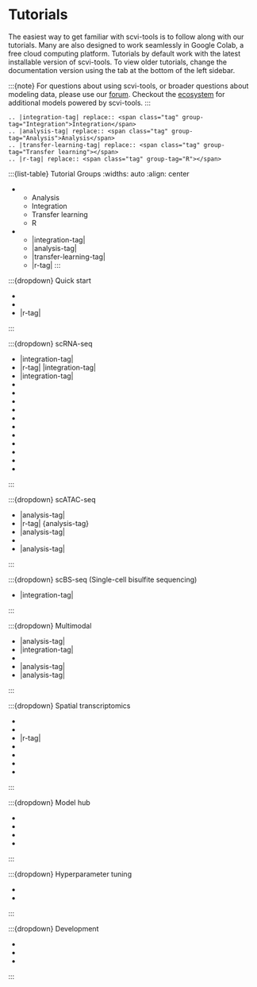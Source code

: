 # Tutorials

The easiest way to get familiar with scvi-tools is to follow along with our tutorials.
Many are also designed to work seamlessly in Google Colab, a free cloud computing platform.
Tutorials by default work with the latest installable version of scvi-tools. To view older tutorials,
change the documentation version using the tab at the bottom of the left sidebar.

:::{note}
For questions about using scvi-tools, or broader questions about modeling data, please use our [forum]. Checkout the [ecosystem] for additional models powered by scvi-tools.
:::

```{eval-rst}
.. |integration-tag| replace:: <span class="tag" group-tag="Integration">Integration</span>
.. |analysis-tag| replace:: <span class="tag" group-tag="Analysis">Analysis</span>
.. |transfer-learning-tag| replace:: <span class="tag" group-tag="Transfer learning"></span>
.. |r-tag| replace:: <span class="tag" group-tag="R"></span>
```

:::{list-table} Tutorial Groups
:widths: auto
:align: center

*   - Analysis
    - Integration
    - Transfer learning
    - R
*   - |integration-tag|
    - |analysis-tag|
    - |transfer-learning-tag|
    - |r-tag|
:::

<!--
<span class="tag" group-tag="Analysis"></span> Analysis Tutorials
<span class="tag" group-tag="Integration"></span> Integration Tutorials
<span class="tag" group-tag="Transfer earning"></span> Transfer learning Tutorials
<span class="tag" group-tag="R"></span> R Tutorials
-->

:::{dropdown} Quick start

- [](./notebooks/quick_start/api_overview)
- [](./notebooks/quick_start/data_loading)
- |r-tag| [](./notebooks/quick_start/python_in_R)

:::

:::{dropdown} scRNA-seq

- |integration-tag| [](./notebooks/scrna/harmonization)
- |r-tag| |integration-tag| [](./notebooks/scrna/scvi_in_R)
- |integration-tag| [](./notebooks/scrna/tabula_muris)
- [](./notebooks/scrna/scarches_scvi_tools)
- [](./notebooks/scrna/query_hlca_knn)
- [](./notebooks/scrna/seed_labeling)
- [](./notebooks/scrna/linear_decoder)
- [](./notebooks/scrna/AutoZI_tutorial)
- [](./notebooks/scrna/cellassign_tutorial)
- [](./notebooks/scrna/amortized_lda)
- [](./notebooks/scrna/scVI_DE_worm)
- [](./notebooks/scrna/contrastiveVI_tutorial)
- [](./notebooks/scrna/scanvi_fix)
- [](./notebooks/scrna/MrVI_tutorial)

:::

:::{dropdown} scATAC-seq

- |analysis-tag| [](./notebooks/atac/PeakVI)
- |r-tag| {analysis-tag} [](./notebooks/atac/peakvi_in_R)
- |analysis-tag| [](./notebooks/atac/scbasset)
- [](./notebooks/atac/scbasset_batch)
- |analysis-tag| [](./notebooks/atac/PoissonVI)

:::

:::{dropdown} scBS-seq (Single-cell bisulfite sequencing)

- |integration-tag| [](notebooks/scbs/MethylVI_batch)

:::

:::{dropdown} Multimodal

- |analysis-tag| [](./notebooks/multimodal/totalVI)
- |integration-tag| [](./notebooks/multimodal/cite_scrna_integration_w_totalVI)
- [](./notebooks/multimodal/totalVI_reference_mapping)
- |analysis-tag| [](./notebooks/multimodal/totalvi_in_R)
- |analysis-tag| [](./notebooks/multimodal/MultiVI_tutorial)

:::

:::{dropdown} Spatial transcriptomics

- [](./notebooks/spatial/resolVI_tutorial)
- [](./notebooks/spatial/DestVI_tutorial)
- |r-tag| [](./notebooks/spatial/DestVI_in_R)
- [](./notebooks/spatial/gimvi_tutorial)
- [](./notebooks/spatial/tangram_scvi_tools)
- [](./notebooks/spatial/stereoscope_heart_LV_tutorial)
- [](./notebooks/spatial/cell2location_lymph_node_spatial_tutorial)

:::

:::{dropdown} Model hub

- [](./notebooks/hub/cellxgene_census_model)
- [](./notebooks/hub/scvi_hub_intro_and_download)
- [](./notebooks/hub/scvi_hub_upload_and_large_files)
- [](./notebooks/hub/minification)

:::

:::{dropdown} Hyperparameter tuning

- [](./notebooks/tuning/autotune_scvi)
- [](./notebooks/tuning/autotune_new_model)

:::

:::{dropdown} Development

- [](./notebooks/dev/data_tutorial)
- [](./notebooks/dev/module_user_guide)
- [](./notebooks/dev/model_user_guide)

:::

[forum]: https://discourse.scverse.org/
[ecosystem]: https://scvi-tools.org/ecosystem
